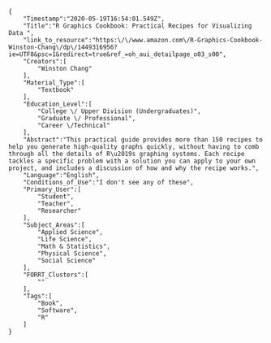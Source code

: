 
    {
        "Timestamp":"2020-05-19T16:54:01.549Z",
        "Title":"R Graphics Cookbook: Practical Recipes for Visualizing Data ",
        "link_to_resource":"https:\/\/www.amazon.com\/R-Graphics-Cookbook-Winston-Chang\/dp\/1449316956?ie=UTF8&psc=1&redirect=true&ref_=oh_aui_detailpage_o03_s00",
        "Creators":[
            "Winston Chang"
        ],
        "Material_Type":[
            "Textbook"
        ],
        "Education_Level":[
            "College \/ Upper Division (Undergraduates)",
            "Graduate \/ Professional",
            "Career \/Technical"
        ],
        "Abstract":"This practical guide provides more than 150 recipes to help you generate high-quality graphs quickly, without having to comb through all the details of R\u2019s graphing systems. Each recipe tackles a specific problem with a solution you can apply to your own project, and includes a discussion of how and why the recipe works.",
        "Language":"English",
        "Conditions_of_Use":"I don't see any of these",
        "Primary_User":[
            "Student",
            "Teacher",
            "Researcher"
        ],
        "Subject_Areas":[
            "Applied Science",
            "Life Science",
            "Math & Statistics",
            "Physical Science",
            "Social Science"
        ],
        "FORRT_Clusters":[
            ""
        ],
        "Tags":[
            "Book",
            "Software",
            "R"
        ]
    }

